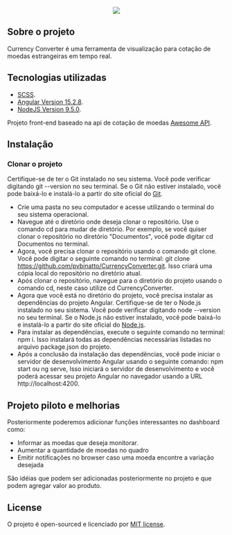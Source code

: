 <p align="center"><img src="https://i.postimg.cc/Kc9MGr69/currency-converter.png"></p>

## Sobre o projeto

Currency Converter é uma ferramenta de visualização para cotação de moedas estrangeiras em tempo real.

## Tecnologias utilizadas

- [SCSS](https://sass-lang.com/).
- [Angular Version 15.2.8](https://laravel.com/docs/container).
- [NodeJS Version 9.5.0](https://nodejs.org/).

Projeto front-end baseado na api de cotação de moedas [Awesome API](https://docs.awesomeapi.com.br/api-de-moedas).

## Instalação

### Clonar o projeto

Certifique-se de ter o Git instalado no seu sistema. Você pode verificar digitando git --version no seu terminal. Se o Git não estiver instalado, você pode baixá-lo e instalá-lo a partir do site oficial do [Git](https://git-scm.com).

 - Crie uma pasta no seu computador e acesse utilizando o terminal do seu sistema operacional.
 - Navegue até o diretório onde deseja clonar o repositório. Use o comando cd para mudar de diretório. Por exemplo, se você quiser clonar o repositório no diretório "Documentos", você pode digitar cd Documentos no terminal.
 - Agora, você precisa clonar o repositório usando o comando git clone. Você pode digitar o seguinte comando no terminal: git clone https://github.com/pvbinatto/CurrencyConverter.git. Isso criará uma cópia local do repositório no diretório atual.
 - Após clonar o repositório, navegue para o diretório do projeto usando o comando cd, neste caso utilize cd CurrencyConverter.
 - Agora que você está no diretório do projeto, você precisa instalar as dependências do projeto Angular. Certifique-se de ter o Node.js instalado no seu sistema. Você pode verificar digitando node --version no seu terminal. Se o Node.js não estiver instalado, você pode baixá-lo e instalá-lo a partir do site oficial do [Node.js](https://nodejs.org).
 - Para instalar as dependências, execute o seguinte comando no terminal: npm i. Isso instalará todas as dependências necessárias listadas no arquivo package.json do projeto.
 - Após a conclusão da instalação das dependências, você pode iniciar o servidor de desenvolvimento Angular usando o seguinte comando: npm start ou ng serve, Isso iniciará o servidor de desenvolvimento e você poderá acessar seu projeto Angular no navegador usando a URL http://localhost:4200.


## Projeto piloto e melhorias

Posteriormente poderemos adicionar funções interessantes no dashboard como:

 - Informar as moedas que deseja monitorar.
 - Aumentar a quantidade de moedas no quadro
 - Emitir notificações no browser caso uma moeda encontre a variação desejada

 São idéias que podem ser adicionadas posteriormente no projeto e que podem agregar valor ao produto.

## License

O projeto é open-sourced e licenciado por [MIT license](https://opensource.org/licenses/MIT).
